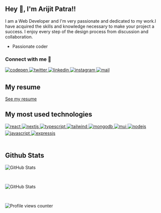 ## Hey 👋, I'm Arijit Patra!!

I am a Web Developer and I'm very passionate and dedicated to my work.I have acquired the skills and knowledge necessary to make your project a success. I enjoy every step of the design process from discussion and collaboration.

- Passionate coder

### Connect with me 📩

<!-- <a href="https://github.com/ArijitPatra2906" target="_blank">
<img src=https://img.shields.io/badge/Arijit Patra-%2324292e.svg?&style=for-the-badge&logo=github&logoColor=white alt=github style="margin-bottom: 5px;" />
</a> -->
<a href="https://codepen.com/arijitpatracp" target="_blank">
<img src=https://img.shields.io/badge/ArijitPatra-%23131417.svg?&style=for-the-badge&logo=codepen&logoColor=white alt=codepen style="margin-bottom: 5px;" />
</a>  
<a href="https://twitter.com/ar1stin" target="_blank">
<img src=https://img.shields.io/badge/ar1stin-%2300acee.svg?&style=for-the-badge&logo=twitter&logoColor=white alt=twitter style="margin-bottom: 5px;" />
</a>
<a href="https://linkedin.com/in/arijitpatra2906" target="_blank">
<img src=https://img.shields.io/badge/ArijitPatra-%231E77B5.svg?&style=for-the-badge&logo=linkedin&logoColor=white alt=linkedin style="margin-bottom: 5px;" />
</a>
<a href="https://instagram.com/arijit_patra29" target="_blank">
<img src=https://img.shields.io/badge/arijitpatra2906-%23000000.svg?&style=for-the-badge&logo=instagram&logoColor=pink alt=instagram style="margin-bottom: 5px;" />
</a>

<a href="mailto:patraarijit440@gmail.com" target="_blank">
<img src=https://img.shields.io/badge/ArijitPatra-orange.svg?&style=for-the-badge&logo=gmail&logoColor=white alt=mail style="margin-bottom: 5px;" />
</a>

<br/>

## My resume

<div>
<a href="https://github.com/ArijitPatra2906/ArijitPatra2906/blob/main/Resume.pdf" target="_blank">See my resume</a>
</div>

## My most used technologies

<div >  
<a href="/#" target="_blank">
<img src=https://img.shields.io/badge/react-%2320232a.svg?style=for-the-badge&logo=react&logoColor=%2361DAFB alt=react style="margin-bottom: 5px;" />
</a>
<a href="/#" target="_blank">
<img src=https://img.shields.io/badge/nextjs-%2324292e.svg?&style=for-the-badge&logo=next.js&logoColor=white alt=nextjs style="margin-bottom: 5px;" />
</a>
<a href="/#" target="_blank">
<img src=https://img.shields.io/badge/typescript-%23007ACC.svg?style=for-the-badge&logo=typescript&logoColor=white alt=typescript style="margin-bottom: 5px;" />
</a>
<a href="/#" target="_blank">
<img src=https://img.shields.io/badge/tailwind-%2338B2AC.svg?&style=for-the-badge&logo=tailwindcss&logoColor=white alt=tailwind style="margin-bottom: 5px;" />
</a>
<a href="/#" target="_blank">
<img src=https://img.shields.io/badge/mongodb-green.svg?&style=for-the-badge&logo=mongodb&logoColor=white alt=mongodb style="margin-bottom: 5px;" />
</a>
<a href="/#" target="_blank">
<img src=https://img.shields.io/badge/mui-%231E77B5.svg?&style=for-the-badge&logo=mui&logoColor=skyblue alt=mui style="margin-bottom: 5px;" />
</a>
<a href="/#" target="_blank">
<img src=https://img.shields.io/badge/node.js-6DA55F?style=for-the-badge&logo=node.js&logoColor=white alt=nodejs style="margin-bottom: 5px;" />
</a>
<a href="/#" target="_blank">
<img src=https://img.shields.io/badge/javascript-%2324292e.svg?&style=for-the-badge&logo=javascript&logoColor=yellow alt=javascript style="margin-bottom: 5px;" />
</a>
<a href="/#" target="_blank">
<img src=https://img.shields.io/badge/expressjs-%2324292e.svg?&style=for-the-badge&logo=express&logoColor=white alt=expressjs style="margin-bottom: 5px;" />
</a>
</div>

<br/>

## Github Stats

![GitHub Stats](https://github-readme-stats.vercel.app/api?username=ArijitPatra2906&show_icons=true&theme=radical)

  <br/>
  
  ![GitHub Stats](https://github-readme-stats.vercel.app/api/top-langs?username=ArijitPatra2906&layout=compact&theme=radical)

<br/>

![Profile views counter](https://komarev.com/ghpvc/?username=ArijitPatra2906&&style=flat-square)

<br/>

<br />
